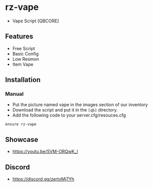 # rz-vape
- Vape Script [QBCORE]

## Features
- Free Script
- Basic Config
- Low Resmon
- Item Vape

## Installation
### Manual
- Put the picture named vape in the images section of our inventory
- Download the script and put it in the `[qb]` directory.
- Add the following code to your server.cfg/resouces.cfg
```
ensure rz-vape
```
## Showcase
- https://youtu.be/SVM-ORQwK_I
## Discord
- https://discord.gg/zertxMj7Yh
